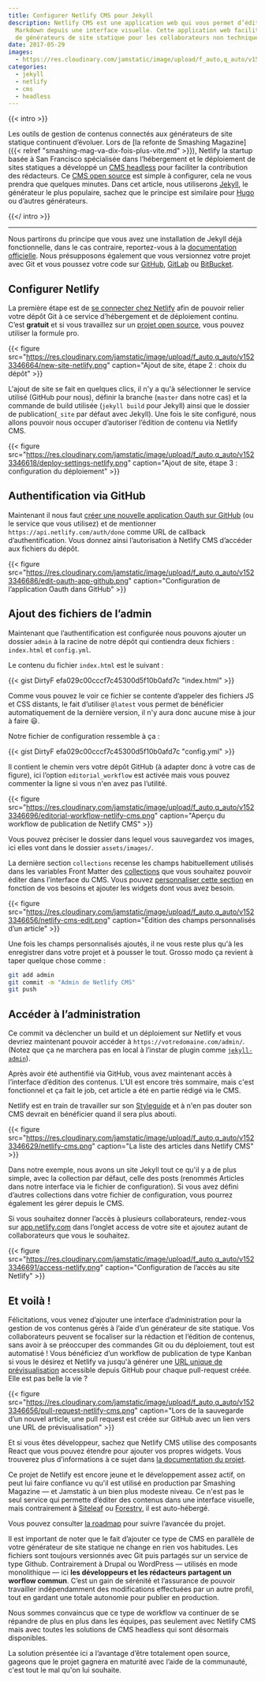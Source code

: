 ```yaml
---
title: Configurer Netlify CMS pour Jekyll
description: Netlify CMS est une application web qui vous permet d’éditer vos fichiers
  Markdown depuis une interface visuelle. Cette application web facilite l’utilisation
  de générateurs de site statique pour les collaborateurs non techniques.
date: 2017-05-29
images:
  - https://res.cloudinary.com/jamstatic/image/upload/f_auto,q_auto/v1523346629/netlify-cms.png
categories:
  - jekyll
  - netlify
  - cms
  - headless
---
```


{{< intro >}}

Les outils de gestion de contenus connectés aux générateurs de
site statique continuent d’évoluer. Lors de [la refonte de Smashing
Magazine]({{< relref "smashing-mag-va-dix-fois-plus-vite.md" >}}), Netlify la
startup basée à San Francisco spécialisée dans l’hébergement et le déploiement
de sites statiques a développé un [CMS headless](https://www.netlifycms.org/)
pour faciliter la contribution des rédacteurs. Ce
[CMS open source](https://www.netlify.com/blog/2017/03/17/an-open-source-cms-with-a-git-centric-workflow/)
est simple à configurer, cela ne vous prendra que quelques minutes. Dans cet
article, nous utiliserons [Jekyll](https://jekyllrb.com/), le générateur le plus
populaire, sachez que le principe est similaire pour [Hugo](https://gohugo.io/)
ou d’autres générateurs.

{{</ intro >}}

***

Nous partirons du principe que vous avez une installation de Jekyll déjà
fonctionnelle, dans le cas contraire, reportez-vous à la
[documentation officielle](https://jekyllrb.com/docs/installation/). Nous
présupposons également que vous versionnez votre projet avec Git et vous poussez
votre code sur [GitHub](https://github.com), [GitLab](https://gitlab.com) ou
[BitBucket](https://bitbucket.org/).

## Configurer Netlify

La première étape est de
[se connecter chez Netlify](https://app.netlify.com/signup) afin de pouvoir
relier votre dépôt Git à ce service d’hébergement et de déploiement continu.
C’est **gratuit** et si vous travaillez sur un
[projet open source](https://www.netlify.com/open-source/), vous pouvez utiliser
la formule pro.

{{< figure src="https://res.cloudinary.com/jamstatic/image/upload/f_auto,q_auto/v1523346664/new-site-netlify.png"
caption="Ajout de site, étape 2 : choix du dépôt" >}}

L'ajout de site se fait en quelques clics, il n'y a qu'à sélectionner le service
utilisé (GitHub pour nous), définir la branche (`master` dans notre cas) et la
commande de build utilisée (`jekyll build` pour Jekyll) ainsi que le dossier de
publication(`_site` par défaut avec Jekyll). Une fois le site configuré, nous
allons pouvoir nous occuper d’autoriser l’édition de contenu via Netlify CMS.

{{< figure src="https://res.cloudinary.com/jamstatic/image/upload/f_auto,q_auto/v1523346618/deploy-settings-netlify.png"
caption="Ajout de site, étape 3 : configuration du déploiement" >}}

## Authentification via GitHub

Maintenant il nous faut
[créer une nouvelle application Oauth sur GitHub](https://github.com/settings/applications/new)
(ou le service que vous utilisez) et de mentionner
`https://api.netlify.com/auth/done` comme URL de callback d’authentification.
Vous donnez ainsi l’autorisation à Netlify CMS d’accéder aux fichiers du dépôt.

{{< figure src="https://res.cloudinary.com/jamstatic/image/upload/f_auto,q_auto/v1523346686/edit-oauth-app-github.png"
caption="Configuration de l’application Oauth dans GitHub" >}}

## Ajout des fichiers de l’admin

Maintenant que l’authentification est configurée nous pouvons ajouter un dossier
`admin` à la racine de notre dépôt qui contiendra deux fichiers : `index.html`
et `config.yml`.

Le contenu du fichier `index.html` est le suivant :

{{< gist DirtyF efa029c00cccf7c45300d5f10b0afd7c "index.html" >}}

Comme vous pouvez le voir ce fichier se contente d’appeler des fichiers JS et
CSS distants, le fait d’utiliser `@latest` vous permet de bénéficier
automatiquement de la dernière version, il n'y aura donc aucune mise à jour à
faire 😃.

Notre fichier de configuration ressemble à ça :

{{< gist DirtyF efa029c00cccf7c45300d5f10b0afd7c "config.yml" >}}

Il contient le chemin vers votre dépôt GitHub (à adapter donc à votre cas de
figure), ici l’option `editorial_workflow` est activée mais vous pouvez
commenter la ligne si vous n'en avez pas l’utilité.

{{< figure
src="https://res.cloudinary.com/jamstatic/image/upload/f_auto,q_auto/v1523346696/editorial-workflow-netlify-cms.png"
caption="Aperçu du workflow de publication de Netlify CMS" >}}

Vous pouvez préciser le dossier dans lequel vous sauvegardez vos images, ici
elles vont dans le dossier `assets/images/`.

La dernière section `collections` recense les champs habituellement utilisés
dans les variables Front Matter des
[collections](https://jekyllrb.com/docs/collections/) que vous souhaitez pouvoir
éditer dans l’interface du CMS. Vous pouvez
[personnaliser cette section](https://github.com/netlify/netlify-cms/blob/master/docs/quick-start.md#collections)
en fonction de vos besoins et ajouter les widgets dont vous avez besoin.

{{< figure src="https://res.cloudinary.com/jamstatic/image/upload/f_auto,q_auto/v1523346656/netlify-cms-edit.png"
caption="Édition des champs personnalisés d’un article" >}}

Une fois les champs personnalisés ajoutés, il ne vous reste plus qu'à les
enregistrer dans votre projet et à pousser le tout. Grosso modo ça revient à
taper quelque chose comme :

```sh
git add admin
git commit -m "Admin de Netlify CMS"
git push
```

## Accéder à l’administration

Ce commit va déclencher un build et un déploiement sur Netlify et vous devriez
maintenant pouvoir accéder à `https://votredomaine.com/admin/`. (Notez que ça ne
marchera pas en local à l’instar de plugin comme
[`jekyll-admin`](https://github.com/jekyll/jekyll-admin)).

Après avoir été authentifié via GitHub, vous avez maintenant accès à l’interface
d’édition des contenus. L'UI est encore très sommaire, mais c'est fonctionnel et
ça fait le job, cet article a été en partie rédigé via le CMS.

Netlify est en train de travailler sur son
[Styleguide](https://styleguide.netlify.com/) et à n'en pas douter son CMS
devrait en bénéficier quand il sera plus abouti.

{{< figure src="https://res.cloudinary.com/jamstatic/image/upload/f_auto,q_auto/v1523346629/netlify-cms.png"
caption="La liste des articles dans Netlify CMS" >}}

Dans notre exemple, nous avons un site Jekyll tout ce qu'il y a de plus simple,
avec la collection par défaut, celle des posts (renommés Articles dans notre
interface via le fichier de configuration). Si vous avez défini d’autres
collections dans votre fichier de configuration, vous pourrez également les
gérer depuis le CMS.

Si vous souhaitez donner l’accès à plusieurs collaborateurs, rendez-vous sur
[app.netlify.com](https://app.netlify.com/) dans l’onglet access de votre site
et ajoutez autant de collaborateurs que vous le souhaitez.

{{< figure src="https://res.cloudinary.com/jamstatic/image/upload/f_auto,q_auto/v1523346691/access-netlify.png"
caption="Configuration de l’accès au site Netlify" >}}

## Et voilà !

Félicitations, vous venez d’ajouter une interface d’administration pour la
gestion de vos contenus gérés à l’aide d’un générateur de site statique. Vos
collaborateurs peuvent se focaliser sur la rédaction et l’édition de contenus,
sans avoir à se préoccuper des commandes Git ou du déploiement, tout est
automatisé ! Vous bénéficiez d’un workflow de publication de type Kanban si vous
le désirez et Netlify va jusqu'à générer une
[URL unique de prévisualisation](https://www.youtube.com/watch?v=s_4UL9oAcVE)
accessible depuis GitHub pour chaque pull-request créée. Elle est pas belle la
vie ?

{{< figure src="https://res.cloudinary.com/jamstatic/image/upload/f_auto,q_auto/v1523346656/pull-request-netlify-cms.png"
caption="Lors de la sauvegarde d’un nouvel article, une pull request est créée sur GitHub avec un lien vers une URL de prévisualisation" >}}

Et si vous êtes développeur, sachez que Netlify CMS utilise des composants React
que vous pouvez étendre pour ajouter vos propres widgets. Vous trouverez plus
d’informations à ce sujet dans
[la documentation du projet](https://www.netlifycms.org/docs/).

Ce projet de Netlify est encore jeune et le développement assez actif, on peut
lui faire confiance vu qu'il est utilisé en production par Smashing Magazine —
et Jamstatic à un bien plus modeste niveau. Ce n'est pas le seul service qui
permette d’éditer des contenus dans une interface visuelle, mais contrairement à
[Siteleaf](https://siteleaf.com) ou [Forestry](https://forestry.io), il est
auto-hébergé.

Vous pouvez consulter
[la roadmap](https://github.com/netlify/netlify-cms/projects/3) pour suivre
l’avancée du projet.

Il est important de noter que le fait d’ajouter ce type de CMS en parallèle de
votre générateur de site statique ne change en rien vos habitudes. Les fichiers
sont toujours versionnés avec Git puis partagés sur un service de type Github.
Contrairement à Drupal ou WordPress — utilisés en mode monolithique — ici **les
développeurs et les rédacteurs partagent un worflow commun**. C’est un gain de
sérénité et l’assurance de pouvoir travailler indépendamment des modifications
effectuées par un autre profil, tout en gardant une totale autonomie pour
publier en production.

Nous sommes convaincus que ce type de workflow va continuer de se répandre de
plus en plus dans les équipes, pas seulement avec Netlify CMS mais avec toutes
les solutions de CMS headless qui sont désormais disponibles.

La solution présentée ici a l’avantage d’être totalement open source, gageons
que le projet gagnera en maturité avec l’aide de la communauté, c'est tout le
mal qu'on lui souhaite.
